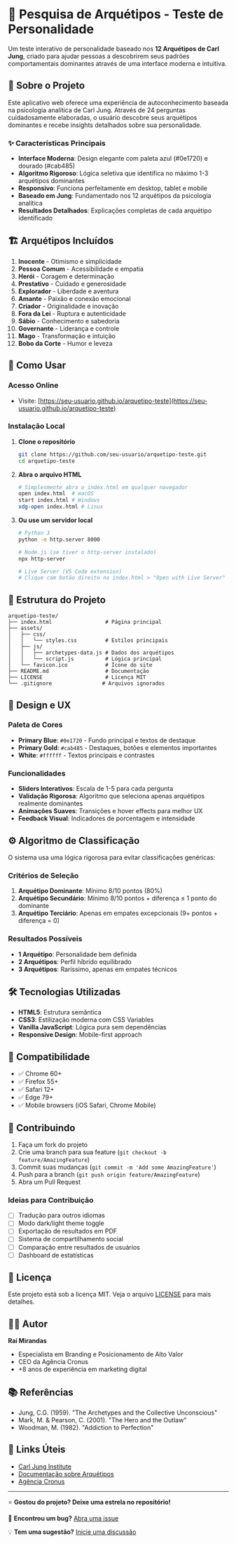 # 🧠 Pesquisa de Arquétipos - Teste de Personalidade

Um teste interativo de personalidade baseado nos **12 Arquétipos de Carl Jung**, criado para ajudar pessoas a descobrirem seus padrões comportamentais dominantes através de uma interface moderna e intuitiva.

## 🎯 Sobre o Projeto

Este aplicativo web oferece uma experiência de autoconhecimento baseada na psicologia analítica de Carl Jung. Através de 24 perguntas cuidadosamente elaboradas, o usuário descobre seus arquétipos dominantes e recebe insights detalhados sobre sua personalidade.

### ✨ Características Principais

- **Interface Moderna**: Design elegante com paleta azul (#0e1720) e dourado (#cab485)
- **Algoritmo Rigoroso**: Lógica seletiva que identifica no máximo 1-3 arquétipos dominantes
- **Responsivo**: Funciona perfeitamente em desktop, tablet e mobile
- **Baseado em Jung**: Fundamentado nos 12 arquétipos da psicologia analítica
- **Resultados Detalhados**: Explicações completas de cada arquétipo identificado

## 🏗️ Arquétipos Incluídos

1. **Inocente** - Otimismo e simplicidade
2. **Pessoa Comum** - Acessibilidade e empatia
3. **Herói** - Coragem e determinação
4. **Prestativo** - Cuidado e generosidade
5. **Explorador** - Liberdade e aventura
6. **Amante** - Paixão e conexão emocional
7. **Criador** - Originalidade e inovação
8. **Fora da Lei** - Ruptura e autenticidade
9. **Sábio** - Conhecimento e sabedoria
10. **Governante** - Liderança e controle
11. **Mago** - Transformação e intuição
12. **Bobo da Corte** - Humor e leveza

## 🚀 Como Usar

### Acesso Online
- Visite: [https://seu-usuario.github.io/arquetipo-teste](https://seu-usuario.github.io/arquetipo-teste)

### Instalação Local

1. **Clone o repositório**
   ```bash
   git clone https://github.com/seu-usuario/arquetipo-teste.git
   cd arquetipo-teste
   ```

2. **Abra o arquivo HTML**
   ```bash
   # Simplesmente abra o index.html em qualquer navegador
   open index.html  # macOS
   start index.html # Windows
   xdg-open index.html # Linux
   ```

3. **Ou use um servidor local**
   ```bash
   # Python 3
   python -m http.server 8000
   
   # Node.js (se tiver o http-server instalado)
   npx http-server
   
   # Live Server (VS Code extension)
   # Clique com botão direito no index.html > "Open with Live Server"
   ```

## 📁 Estrutura do Projeto

```
arquetipo-teste/
├── index.html                 # Página principal
├── assets/
│   ├── css/
│   │   └── styles.css         # Estilos principais
│   ├── js/
│   │   ├── archetypes-data.js # Dados dos arquétipos
│   │   └── script.js          # Lógica principal
│   └── favicon.ico            # Ícone do site
├── README.md                  # Documentação
├── LICENSE                    # Licença MIT
└── .gitignore                # Arquivos ignorados
```

## 🎨 Design e UX

### Paleta de Cores
- **Primary Blue**: `#0e1720` - Fundo principal e textos de destaque
- **Primary Gold**: `#cab485` - Destaques, botões e elementos importantes
- **White**: `#ffffff` - Textos principais e contrastes

### Funcionalidades
- **Sliders Interativos**: Escala de 1-5 para cada pergunta
- **Validação Rigorosa**: Algoritmo que seleciona apenas arquétipos realmente dominantes
- **Animações Suaves**: Transições e hover effects para melhor UX
- **Feedback Visual**: Indicadores de porcentagem e intensidade

## ⚙️ Algoritmo de Classificação

O sistema usa uma lógica rigorosa para evitar classificações genéricas:

### Critérios de Seleção
1. **Arquétipo Dominante**: Mínimo 8/10 pontos (80%)
2. **Arquétipo Secundário**: Mínimo 8/10 pontos + diferença ≤ 1 ponto do dominante
3. **Arquétipo Terciário**: Apenas em empates excepcionais (9+ pontos + diferença = 0)

### Resultados Possíveis
- **1 Arquétipo**: Personalidade bem definida
- **2 Arquétipos**: Perfil híbrido equilibrado
- **3 Arquétipos**: Raríssimo, apenas em empates técnicos

## 🛠️ Tecnologias Utilizadas

- **HTML5**: Estrutura semântica
- **CSS3**: Estilização moderna com CSS Variables
- **Vanilla JavaScript**: Lógica pura sem dependências
- **Responsive Design**: Mobile-first approach

## 📱 Compatibilidade

- ✅ Chrome 60+
- ✅ Firefox 55+
- ✅ Safari 12+
- ✅ Edge 79+
- ✅ Mobile browsers (iOS Safari, Chrome Mobile)

## 🤝 Contribuindo

1. Faça um fork do projeto
2. Crie uma branch para sua feature (`git checkout -b feature/AmazingFeature`)
3. Commit suas mudanças (`git commit -m 'Add some AmazingFeature'`)
4. Push para a branch (`git push origin feature/AmazingFeature`)
5. Abra um Pull Request

### Ideias para Contribuição
- [ ] Tradução para outros idiomas
- [ ] Modo dark/light theme toggle
- [ ] Exportação de resultados em PDF
- [ ] Sistema de compartilhamento social
- [ ] Comparação entre resultados de usuários
- [ ] Dashboard de estatísticas

## 📄 Licença

Este projeto está sob a licença MIT. Veja o arquivo [LICENSE](LICENSE) para mais detalhes.

## 👨‍💻 Autor

**Rai Mirandas**
- Especialista em Branding e Posicionamento de Alto Valor
- CEO da Agência Cronus
- +8 anos de experiência em marketing digital

## 📚 Referências

- Jung, C.G. (1959). "The Archetypes and the Collective Unconscious"
- Mark, M. & Pearson, C. (2001). "The Hero and the Outlaw"
- Woodman, M. (1982). "Addiction to Perfection"

## 🔗 Links Úteis

- [Carl Jung Institute](https://www.junginstitute.org/)
- [Documentação sobre Arquétipos](https://www.wikipedia.org/wiki/Jungian_archetypes)
- [Agência Cronus](https://cronusagencia.com.br)

---

⭐ **Gostou do projeto? Deixe uma estrela no repositório!**

🐛 **Encontrou um bug?** [Abra uma issue](https://github.com/seu-usuario/arquetipo-teste/issues)

💡 **Tem uma sugestão?** [Inicie uma discussão](https://github.com/seu-usuario/arquetipo-teste/discussions)
